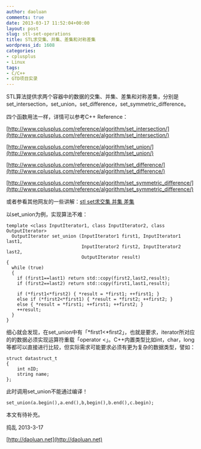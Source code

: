 ```yaml
---
author: daoluan
comments: true
date: 2013-03-17 11:52:04+00:00
layout: post
slug: stl-set-operations
title: STL求交集、并集、差集和对称差集
wordpress_id: 1608
categories:
- cplusplus
- Linux
tags:
- C/C++
- GTD项目实录
---
```


STL算法提供求两个容器中的数据的交集、并集、差集和对称差集，分别是set_intersection，set_union，set_difference，set_symmetric_difference。

四个函数用法一样，详情可以参考C++ Reference：

[http://www.cplusplus.com/reference/algorithm/set_intersection/](http://www.cplusplus.com/reference/algorithm/set_intersection/)

[http://www.cplusplus.com/reference/algorithm/set_union/](http://www.cplusplus.com/reference/algorithm/set_union/)

[http://www.cplusplus.com/reference/algorithm/set_difference/](http://www.cplusplus.com/reference/algorithm/set_difference/)

[http://www.cplusplus.com/reference/algorithm/set_symmetric_difference/](http://www.cplusplus.com/reference/algorithm/set_symmetric_difference/)

或者参看其他网友的一些讲解：[stl set求交集 并集 差集](http://blog.chinaunix.net/uid-9950859-id-99130.html)[
](http://blog.chinaunix.net/uid-9950859-id-99130.html)

以set_union为例，实现算法不难：

    
    template <class InputIterator1, class InputIterator2, class OutputIterator>
      OutputIterator set_union (InputIterator1 first1, InputIterator1 last1,
                                InputIterator2 first2, InputIterator2 last2,
                                OutputIterator result)
    {
      while (true)
      {
        if (first1==last1) return std::copy(first2,last2,result);
        if (first2==last2) return std::copy(first1,last1,result);
    
        if (*first1<*first2) { *result = *first1; ++first1; }
        else if (*first2<*first1) { *result = *first2; ++first2; }
        else { *result = *first1; ++first1; ++first2; }
        ++result;
      }
    }


细心就会发现，在set_union中有「*first1<*first2」，也就是要求，iterator所对应的的数据必须实现运算符重载「operator <」。C++内置类型比如int，char，long等都可以直接进行比较，但实际需求可能要求必须有更为复杂的数据类型，譬如：

    
    struct datastruct_t
    {
    	int nID;
    	string name;
    };


此时调用set_union不能通过编译！

    
    set_union(a.begin(),a.end(),b,begin(),b.end(),c.begin);


本文有待补充。

捣乱 2013-3-17

[http://daoluan.net](http://daoluan.net)
